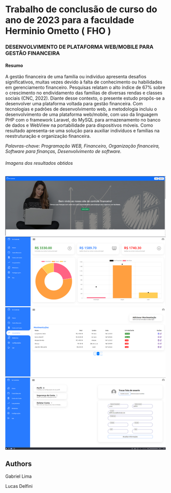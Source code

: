 <h1> Trabalho de conclusão de curso do ano de 2023 para a faculdade Herminio Ometto ( FHO ) </h1> 

<h3> DESENVOLVIMENTO DE PLATAFORMA WEB/MOBILE PARA GESTÃO FINANCEIRA  </h3>

<h4> Resumo </h4>

<p>A gestão financeira de uma família ou indivíduo apresenta desafios significativos, muitas vezes devido à falta de conhecimento ou habilidades em gerenciamento financeiro. Pesquisas relatam o alto índice de 67% sobre o crescimento no endividamento das famílias de diversas rendas e classes sociais (CNC, 2022).  Diante desse contexto, o presente estudo propôs-se a desenvolver uma plataforma voltada para gestão financeira. Com tecnologias e padrões de desenvolvimento web, a metodologia incluiu o desenvolvimento de uma plataforma web/mobile, com uso da linguagem PHP com o framework Laravel, do MySQL para armazenamento no banco de dados e WebView na portabilidade para dispositivos móveis. Como resultado apresenta-se uma solução para auxiliar indivíduos e famílias na reestruturação e organização financeira. </p>

<p><i>Palavras-chave: Programação WEB, Financeiro, Organização financeira, Software para finanças, Desenvolvimento de software.</i></p>


<h6> Imagens dos resultados obtidos </h6>


<img src="https://github.com/lucas41/TCC_2023/blob/main/prints/print1.png">
<img src="https://github.com/lucas41/TCC_2023/blob/main/prints/print2.png">

<img src="https://github.com/lucas41/TCC_2023/blob/main/prints/print3.png">

<img src="https://github.com/lucas41/TCC_2023/blob/main/prints/print4.png">



## Authors

Gabriel Lima

Lucas Delfini
